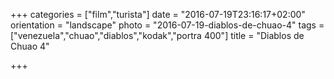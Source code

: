 +++
categories = ["film","turista"]
date = "2016-07-19T23:16:17+02:00"
orientation = "landscape"
photo = "2016-07-19-diablos-de-chuao-4"
tags = ["venezuela","chuao","diablos","kodak","portra 400"]
title = "Diablos de Chuao 4"

+++
